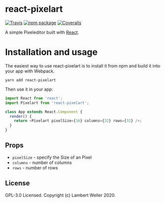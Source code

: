 # react-pixelart

[![Travis][build-badge]][build]
[![npm package][npm-badge]][npm]
[![Coveralls][coveralls-badge]][coveralls]

A simple Pixeleditor built with [React](https://reactjs.org/).

# Installation and usage

The easiest way to use react-pixelart is to install it from npm and build it into your app with Webpack.

```
yarn add react-pixelart
```

Then use it in your app:

```js
import React from 'react';
import Pixelart from 'react-pixelart';

class App extends React.Component {
  render() {
    return <Pixelart pixelSize={16} columns={32} rows={32} />;
  }
}
```

## Props

- `pixelSize` - specify the Size of an Pixel
- `columns` - number of columns
- `rows` - number of rows

## License

GPL-3.0 Licensed. Copyright (c) Lambert Weller 2020.

[build-badge]: https://img.shields.io/travis/l-mbert/react-pixelart/master.png?style=flat-square
[build]: https://travis-ci.org/l-mbert/react-pixelart
[npm-badge]: https://img.shields.io/npm/v/npm-package.png?style=flat-square
[npm]: https://www.npmjs.org/package/npm-package
[coveralls-badge]: https://img.shields.io/coveralls/l-mbert/react-pixelart/master.png?style=flat-square
[coveralls]: https://coveralls.io/github/l-mbert/react-pixelart
